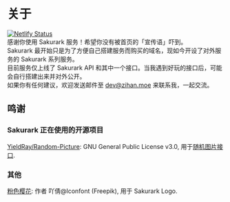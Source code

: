 # 关于
[![Netlify Status](https://api.netlify.com/api/v1/badges/9baadb58-6533-4711-b33f-c8324ba187c6/deploy-status)](https://app.netlify.com/sites/sakurark-home/deploys)   
感谢你使用 Sakurark 服务！希望你没有被首页的「宣传语」吓到。   
Sakurark 最开始只是为了方便自己搭建服务而购买的域名，现如今开设了对外服务的 Sakurark 系列服务。   
目前服务仅上线了 Sakurark API 和其中一个接口。当我遇到好玩的接口后，可能会自行搭建出来并对外公开。   
如果你有任何建议，欢迎发送邮件至 [dev@zihan.moe](mailto:dev@zihan.moe) 来联系我，一起交流。
## 鸣谢
### Sakurark 正在使用的开源项目
[YieldRay/Random-Picture](https://github.com/YieldRay/Random-Picture/): GNU General Public License v3.0, 用于[随机图片接口](/docs/api/index.html#随机图片接口).

### 其他
[粉色樱花](https://www.iconfont.cn/collections/detail?cid=29019): 作者 吖倩@Iconfont (Freepik), 用于 Sakurark Logo.